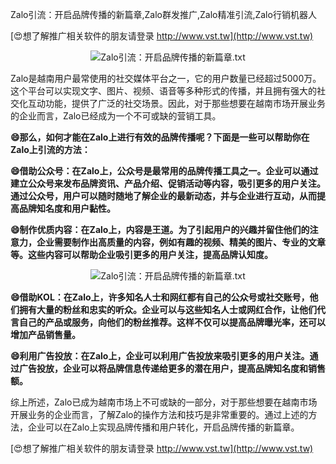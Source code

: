 Zalo引流：开启品牌传播的新篇章,Zalo群发推广,Zalo精准引流,Zalo行销机器人

[😍想了解推广相关软件的朋友请登录 http://www.vst.tw](http://www.vst.tw)

 <center><img src="https://vst.tw/MP4/tuiguang/png/3.png" alt="Zalo引流：开启品牌传播的新篇章.txt"></center>

Zalo是越南用户最常使用的社交媒体平台之一，它的用户数量已经超过5000万。这个平台可以实现文字、图片、视频、语音等多种形式的传播，并且拥有强大的社交化互动功能，提供了广泛的社交场景。因此，对于那些想要在越南市场开展业务的企业而言，Zalo已经成为一个不可或缺的营销工具。

**😄那么，如何才能在Zalo上进行有效的品牌传播呢？下面是一些可以帮助你在Zalo上引流的方法：**

**😄借助公众号：在Zalo上，公众号是最常用的品牌传播工具之一。企业可以通过建立公众号来发布品牌资讯、产品介绍、促销活动等内容，吸引更多的用户关注。通过公众号，用户可以随时随地了解企业的最新动态，并与企业进行互动，从而提高品牌知名度和用户黏性。**

**😄制作优质内容：在Zalo上，内容是王道。为了引起用户的兴趣并留住他们的注意力，企业需要制作出高质量的内容，例如有趣的视频、精美的图片、专业的文章等。这些内容可以帮助企业吸引更多的用户关注，提高品牌认知度。**

 <center><img src="https://vst.tw/MP4/tuiguang/png/1.png" alt="Zalo引流：开启品牌传播的新篇章.txt"></center>

**😄借助KOL：在Zalo上，许多知名人士和网红都有自己的公众号或社交账号，他们拥有大量的粉丝和忠实的听众。企业可以与这些知名人士或网红合作，让他们代言自己的产品或服务，向他们的粉丝推荐。这样不仅可以提高品牌曝光率，还可以增加产品销售量。**

**😄利用广告投放：在Zalo上，企业可以利用广告投放来吸引更多的用户关注。通过广告投放，企业可以将品牌信息传递给更多的潜在用户，提高品牌知名度和销售额。**

综上所述，Zalo已成为越南市场上不可或缺的一部分，对于那些想要在越南市场开展业务的企业而言，了解Zalo的操作方法和技巧是非常重要的。通过上述的方法，企业可以在Zalo上实现品牌传播和用户转化，开启品牌传播的新篇章。

[😍想了解推广相关软件的朋友请登录 http://www.vst.tw](http://www.vst.tw)




